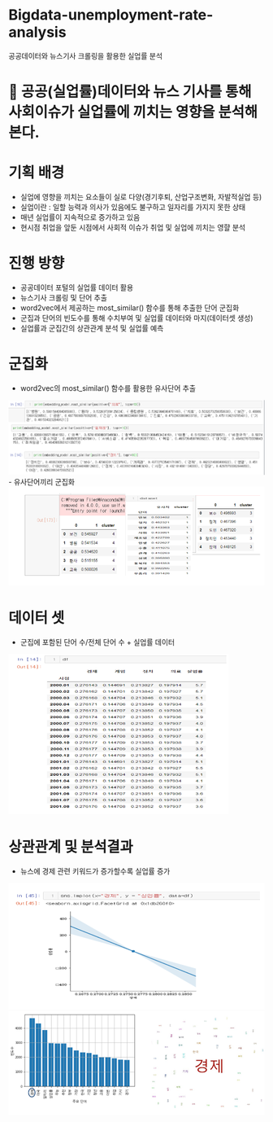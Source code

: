 # Bigdata-unemployment-rate-analysis
공공데이터와 뉴스기사 크롤링을 활용한 실업률 분석

# :runner: 공공(실업률)데이터와 뉴스 기사를 통해 사회이슈가 실업률에 끼치는 영향을 분석해본다.

# 기획 배경
  - 실업에 영향을 끼치는 요소들이 실로 다양(경기후퇴, 산업구조변화, 자발적실업 등)
  - 실업이란 : 일할 능력과 의사가 있음에도 불구하고 일자리를 가지지 못한 상태
  - 매년 실업률이 지속적으로 증가하고 있음
  - 현시점 취업을 앞둔 시점에서 사회적 이슈가 취업 및 실업에 끼치는 영햘 분석
  
# 진행 방향
  - 공공데이터 포털의 실업률 데이터 활용
  - 뉴스기사 크롤링 및 단어 추출
  - word2vec에서 제공하는 most_similar() 함수를 통해 추출한 단어 군집화 
  - 군집과 단어의 빈도수를 통해 수치부여 및 실업률 데이터와 마지(데이터셋 생성)
  - 실업률과 군집간의 상관관계 분석 및 실업률 예측
  
# 군집화
  - word2vec의 most_similar() 함수를 활용한 유사단어 추출
<img src="./MD_imgs/clus1.PNG" alt="logo" style="zoom:60%;" />
  - 유사단어끼리 군집화
<img src="./MD_imgs/clus2.PNG" alt="logo" style="zoom:60%;" />


# 데이터 셋
  - 군집에 포함된 단어 수/전체 단어 수 + 실업률 데이터 
<img src="./MD_imgs/dataset.PNG" alt="logo" style="zoom:60%;" />


# 상관관계 및 분석결과
- 뉴스에 경제 관련 키워드가 증가할수록 실업률 증가
<img src="./MD_imgs/result1.PNG" alt="logo" style="zoom:60%;" />
<img src="./MD_imgs/result2.PNG" alt="logo" style="zoom:60%;" />

  




